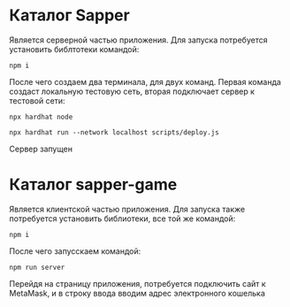 # Каталог Sapper
Является серверной частью приложения. Для запуска потребуется установить библтотеки командой:
```
npm i
```
После чего создаем два терминала, для двух команд. Первая команда создаст локальную тестовую сеть, вторая подключает сервер к тестовой сети:
```
npx hardhat node

npx hardhat run --network localhost scripts/deploy.js
```
Сервер запущен

# Каталог sapper-game
Является клиентской частью приложения. Для запуска также потребуется установить библиотеки, все той же командой:
```
npm i
```
После чего запусскаем командой:
```
npm run server
```
Перейдя на страницу приложения, потребуется подключить сайт к MetaMask, и в строку ввода вводим адрес электронного кошелька
